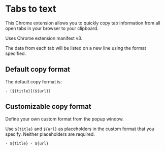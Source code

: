 # Tabs to text

This Chrome extension allows you to quickly copy tab information from all open tabs in your browser to your clipboard.

Uses Chrome extension manifest v3.

The data from each tab will be listed on a new line using the format specified.

## Default copy format

The default copy format is:

```
- [${title}](${url})
```

## Customizable copy format

Define your own custom format from the popup window.

Use `${title}` and `${url}` as placeholders in the custom format that you specify. Neither placeholders are required.

```
- ${title} - ${url}
```
